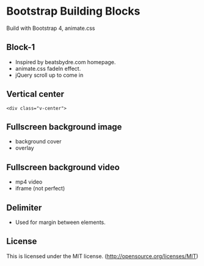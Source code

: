 # Bootstrap Building Blocks

Build with Bootstrap 4, animate.css

## Block-1

- Inspired by beatsbydre.com homepage.
- animate.css fadeIn effect.
- jQuery scroll up to come in

## Vertical center

```
<div class="v-center">
```

## Fullscreen background image

- background cover
- overlay

## Fullscreen background video

- mp4 video
- iframe (not perfect)

## Delimiter

- Used for margin between elements.

## License

This is licensed under the MIT license. (http://opensource.org/licenses/MIT)
